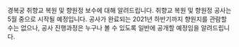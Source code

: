 경복궁 취향교 복원 및 향원정 보수에 대해 알려드립니다.
취향교 복원 및 향원정 공사는 5월 중으로 시작될 예정입니다.
공사가 완료되는 2021년 하반기까지 향원지를 관람할 수는 없으나, 공사 진행과정은 누구나 볼 수 있도록 일반에 공개할 예정임을 알려드립니다.